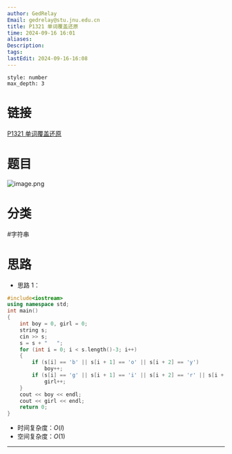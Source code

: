 ```yaml
---
author: GedRelay
Email: gedrelay@stu.jnu.edu.cn
title: P1321 单词覆盖还原
time: 2024-09-16 16:01
aliases: 
Description: 
tags: 
lastEdit: 2024-09-16-16:08
---
```


```toc
style: number
max_depth: 3
```

# 链接
[P1321 单词覆盖还原](https://www.luogu.com.cn/problem/P1321) 

# 题目
![image.png](https://ged-pic-bed.oss-cn-guangzhou.aliyuncs.com/img/202409161601008.png)


# 分类
#字符串 

# 思路
- 思路 1：


```cpp
#include<iostream>
using namespace std;
int main()
{
	int boy = 0, girl = 0;
	string s;
	cin >> s;
	s = s + "   ";
	for (int i = 0; i < s.length()-3; i++) 
	{
		if (s[i] == 'b' || s[i + 1] == 'o' || s[i + 2] == 'y')
			boy++;
		if (s[i] == 'g' || s[i + 1] == 'i' || s[i + 2] == 'r' || s[i + 3] == 'l')
			girl++;
	}
	cout << boy << endl;
	cout << girl << endl;
	return 0;
}
```


- 时间复杂度：${O\left( l \right)  }$ 
- 空间复杂度：${O\left( 1 \right)  }$ 


---

